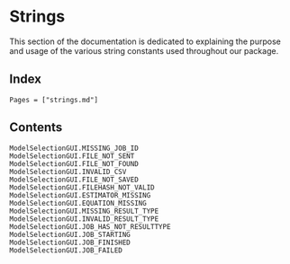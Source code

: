 # Strings

This section of the documentation is dedicated to explaining the purpose and usage of the various string constants used throughout our package.

## Index

```@index
Pages = ["strings.md"]
```

## Contents

```@docs
ModelSelectionGUI.MISSING_JOB_ID
ModelSelectionGUI.FILE_NOT_SENT
ModelSelectionGUI.FILE_NOT_FOUND
ModelSelectionGUI.INVALID_CSV
ModelSelectionGUI.FILE_NOT_SAVED
ModelSelectionGUI.FILEHASH_NOT_VALID
ModelSelectionGUI.ESTIMATOR_MISSING
ModelSelectionGUI.EQUATION_MISSING
ModelSelectionGUI.MISSING_RESULT_TYPE
ModelSelectionGUI.INVALID_RESULT_TYPE
ModelSelectionGUI.JOB_HAS_NOT_RESULTTYPE
ModelSelectionGUI.JOB_STARTING
ModelSelectionGUI.JOB_FINISHED
ModelSelectionGUI.JOB_FAILED
```
